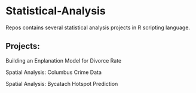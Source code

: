 # Statistical-Analysis
Repos contains several statistical analysis projects in R scripting language.

## Projects:
Building an Enplanation Model for Divorce Rate

Spatial Analysis: Columbus Crime Data

Spatial Analysis: Bycatach Hotspot Prediction
